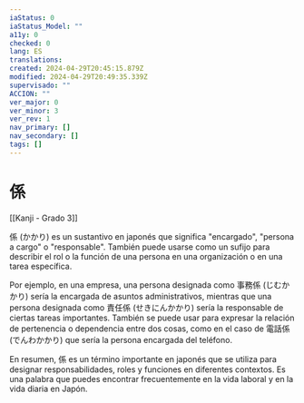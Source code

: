 ```yaml
---
iaStatus: 0
iaStatus_Model: ""
a11y: 0
checked: 0
lang: ES
translations: 
created: 2024-04-29T20:45:15.879Z
modified: 2024-04-29T20:49:35.339Z
supervisado: ""
ACCION: ""
ver_major: 0
ver_minor: 3
ver_rev: 1
nav_primary: []
nav_secondary: []
tags: []
---
```

# 係

[[Kanji - Grado 3]]

係 (かかり) es un sustantivo en japonés que significa "encargado", "persona a cargo" o "responsable". También puede usarse como un sufijo para describir el rol o la función de una persona en una organización o en una tarea específica.

Por ejemplo, en una empresa, una persona designada como 事務係 (じむかかり) sería la encargada de asuntos administrativos, mientras que una persona designada como 責任係 (せきにんかかり) sería la responsable de ciertas tareas importantes. También se puede usar para expresar la relación de pertenencia o dependencia entre dos cosas, como en el caso de 電話係 (でんわかかり) que sería la persona encargada del teléfono.

En resumen, 係 es un término importante en japonés que se utiliza para designar responsabilidades, roles y funciones en diferentes contextos. Es una palabra que puedes encontrar frecuentemente en la vida laboral y en la vida diaria en Japón.
